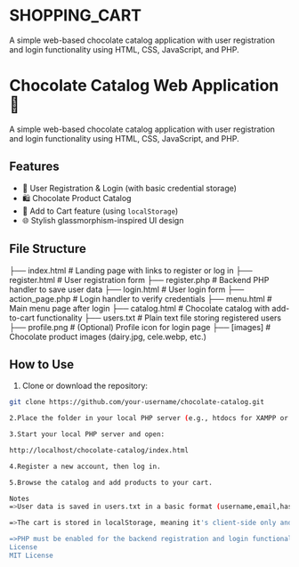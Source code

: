 # SHOPPING_CART
A simple web-based chocolate catalog application with user registration and login functionality using HTML, CSS, JavaScript, and PHP.

# Chocolate Catalog Web Application 🍫

A simple web-based chocolate catalog application with user registration and login functionality using HTML, CSS, JavaScript, and PHP.

## Features

- 🔐 User Registration & Login (with basic credential storage)
- 🛍️ Chocolate Product Catalog
- 🛒 Add to Cart feature (using `localStorage`)
- 🌐 Stylish glassmorphism-inspired UI design

## File Structure
├── index.html # Landing page with links to register or log in
├── register.html # User registration form
├── register.php # Backend PHP handler to save user data
├── login.html # User login form
├── action_page.php # Login handler to verify credentials
├── menu.html # Main menu page after login
├── catalog.html # Chocolate catalog with add-to-cart functionality
├── users.txt # Plain text file storing registered users
├── profile.png # (Optional) Profile icon for login page
├── [images] # Chocolate product images (dairy.jpg, cele.webp, etc.)

## How to Use

1. Clone or download the repository:

  ```bash
  git clone https://github.com/your-username/chocolate-catalog.git

2.Place the folder in your local PHP server (e.g., htdocs for XAMPP or www for WAMP).

3.Start your local PHP server and open:

  http://localhost/chocolate-catalog/index.html

4.Register a new account, then log in.

5.Browse the catalog and add products to your cart.

Notes
  =>User data is saved in users.txt in a basic format (username,email,hashed-password). This is for learning purposes only and not secure for production.

  =>The cart is stored in localStorage, meaning it's client-side only and resets per browser/device.

  =>PHP must be enabled for the backend registration and login functionality to work.
License
MIT License
